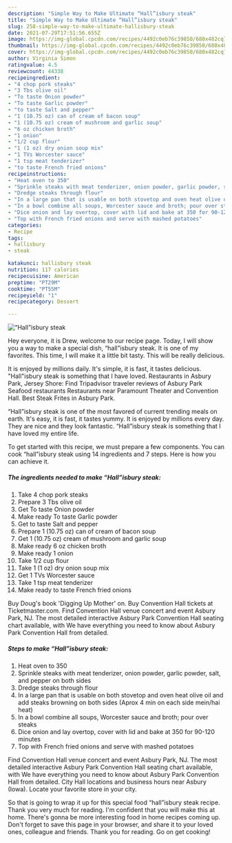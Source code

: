 ```yaml
---
description: "Simple Way to Make Ultimate “Hall”isbury steak"
title: "Simple Way to Make Ultimate “Hall”isbury steak"
slug: 258-simple-way-to-make-ultimate-hallisbury-steak
date: 2021-07-29T17:51:56.655Z
image: https://img-global.cpcdn.com/recipes/4492c0eb76c39850/680x482cq70/hallisbury-steak-recipe-main-photo.jpg
thumbnail: https://img-global.cpcdn.com/recipes/4492c0eb76c39850/680x482cq70/hallisbury-steak-recipe-main-photo.jpg
cover: https://img-global.cpcdn.com/recipes/4492c0eb76c39850/680x482cq70/hallisbury-steak-recipe-main-photo.jpg
author: Virginia Simon
ratingvalue: 4.5
reviewcount: 44338
recipeingredient:
- "4 chop pork steaks"
- "3 Tbs olive oil"
- "To taste Onion powder"
- "To taste Garlic powder"
- "to taste Salt and pepper"
- "1 (10.75 oz) can of cream of bacon soup"
- "1 (10.75 oz) cream of mushroom and garlic soup"
- "6 oz chicken broth"
- "1 onion"
- "1/2 cup flour"
- "1 (1 oz) dry onion soup mix"
- "1 TVs Worcester sauce"
- "1 tsp meat tenderizer"
- "to taste French fried onions"
recipeinstructions:
- "Heat oven to 350"
- "Sprinkle steaks with meat tenderizer, onion powder, garlic powder, salt, and pepper on both sides"
- "Dredge steaks through flour"
- "In a large pan that is usable on both stovetop and oven heat olive oil and add steaks browning on both sides (Aprox 4 min on each side mein/hai heat)"
- "In a bowl combine all soups, Worcester sauce and broth; pour over steaks"
- "Dice onion and lay overtop, cover with lid and bake at 350 for 90-120 minutes"
- "Top with French fried onions and serve with mashed potatoes"
categories:
- Recipe
tags:
- hallisbury
- steak

katakunci: hallisbury steak 
nutrition: 117 calories
recipecuisine: American
preptime: "PT29M"
cooktime: "PT55M"
recipeyield: "1"
recipecategory: Dessert

---
```



![“Hall”isbury steak](https://img-global.cpcdn.com/recipes/4492c0eb76c39850/680x482cq70/hallisbury-steak-recipe-main-photo.jpg)

Hey everyone, it is Drew, welcome to our recipe page. Today, I will show you a way to make a special dish, “hall”isbury steak. It is one of my favorites. This time, I will make it a little bit tasty. This will be really delicious.

It is enjoyed by millions daily. It&#39;s simple, it is fast, it tastes delicious. &#34;Hall&#34;isbury steak is something that I have loved. Restaurants in Asbury Park, Jersey Shore: Find Tripadvisor traveler reviews of Asbury Park Seafood restaurants Restaurants near Paramount Theater and Convention Hall. Best Steak Frites in Asbury Park.

“Hall”isbury steak is one of the most favored of current trending meals on earth. It's easy, it is fast, it tastes yummy. It is enjoyed by millions every day. They are nice and they look fantastic. “Hall”isbury steak is something that I have loved my entire life.


To get started with this recipe, we must prepare a few components. You can cook “hall”isbury steak using 14 ingredients and 7 steps. Here is how you can achieve it.

<!--inarticleads1-->

##### The ingredients needed to make “Hall”isbury steak:

1. Take 4 chop pork steaks
1. Prepare 3 Tbs olive oil
1. Get To taste Onion powder
1. Make ready To taste Garlic powder
1. Get to taste Salt and pepper
1. Prepare 1 (10.75 oz) can of cream of bacon soup
1. Get 1 (10.75 oz) cream of mushroom and garlic soup
1. Make ready 6 oz chicken broth
1. Make ready 1 onion
1. Take 1/2 cup flour
1. Take 1 (1 oz) dry onion soup mix
1. Get 1 TVs Worcester sauce
1. Take 1 tsp meat tenderizer
1. Make ready to taste French fried onions


Buy Doug&#39;s book &#39;Digging Up Mother&#39; on. Buy Convention Hall tickets at Ticketmaster.com. Find Convention Hall venue concert and event Asbury Park, NJ. The most detailed interactive Asbury Park Convention Hall seating chart available, with We have everything you need to know about Asbury Park Convention Hall from detailed. 

<!--inarticleads2-->

##### Steps to make “Hall”isbury steak:

1. Heat oven to 350
1. Sprinkle steaks with meat tenderizer, onion powder, garlic powder, salt, and pepper on both sides
1. Dredge steaks through flour
1. In a large pan that is usable on both stovetop and oven heat olive oil and add steaks browning on both sides (Aprox 4 min on each side mein/hai heat)
1. In a bowl combine all soups, Worcester sauce and broth; pour over steaks
1. Dice onion and lay overtop, cover with lid and bake at 350 for 90-120 minutes
1. Top with French fried onions and serve with mashed potatoes


Find Convention Hall venue concert and event Asbury Park, NJ. The most detailed interactive Asbury Park Convention Hall seating chart available, with We have everything you need to know about Asbury Park Convention Hall from detailed. City Hall locations and business hours near Asbury (Iowa). Locate your favorite store in your city. 

So that is going to wrap it up for this special food “hall”isbury steak recipe. Thank you very much for reading. I'm confident that you will make this at home. There's gonna be more interesting food in home recipes coming up. Don't forget to save this page in your browser, and share it to your loved ones, colleague and friends. Thank you for reading. Go on get cooking!
